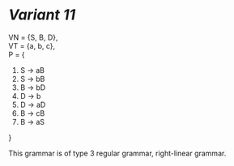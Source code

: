 # *Variant 11*

VN = {S, B, D}, <br>
VT = {a, b, c}, <br>
P = {
1. S -> aB 
2. S -> bB
3. B -> bD
4. D -> b
5. D -> aD
6. B -> cB
7. B -> aS <br>

}

This grammar is of type 3 regular grammar, right-linear grammar.

